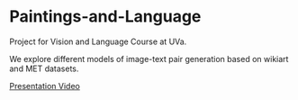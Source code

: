 # Paintings-and-Language

Project for Vision and Language Course at UVa.

We explore different models of image-text pair generation based on wikiart and MET datasets.

[Presentation Video](https://youtu.be/OwJMHTuz0DM)